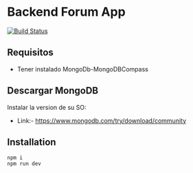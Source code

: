 <h1 class="code-line" data-line-start=0 data-line-end=1 ><a id="Backend_Forum_App_0"></a>Backend Forum App</h1>
<p class="has-line-data" data-line-start="2" data-line-end="3"><a href="https://travis-ci.org/joemccann/dillinger"><img src="https://travis-ci.org/joemccann/dillinger.svg?branch=master" alt="Build Status"></a></p>
<h2 class="code-line" data-line-start=6 data-line-end=7 ><a id="Requisitos_6"></a>Requisitos</h2>
<ul>
<li class="has-line-data" data-line-start="8" data-line-end="10">Tener instalado MongoDb-MongoDBCompass</li>
</ul>
<h2 class="code-line" data-line-start=10 data-line-end=11 ><a id="Descargar_MongoDB_10"></a>Descargar MongoDB</h2>
<p class="has-line-data" data-line-start="12" data-line-end="13">Instalar la version de su SO:</p>
<ul>
<li class="has-line-data" data-line-start="13" data-line-end="14">Link:- <a href="https://www.mongodb.com/try/download/community">https://www.mongodb.com/try/download/community</a></li>
</ul>
<h2 class="code-line" data-line-start=16 data-line-end=17 ><a id="Installation_16"></a>Installation</h2>
<pre><code class="has-line-data" data-line-start="18" data-line-end="21" class="language-sh">npm i
npm run dev
</code></pre>

